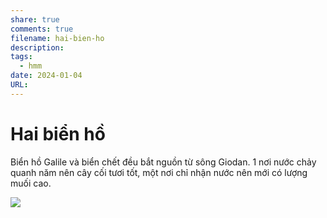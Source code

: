 ```yaml
---
share: true
comments: true
filename: hai-bien-ho
description: 
tags:
  - hmm
date: 2024-01-04
URL:
---
```

# Hai biển hồ

Biển hồ Galile và biển chết đều bắt nguồn từ sông Giodan. 1 nơi nước chảy quanh năm nên cây cối tươi tốt, một nơi chỉ nhận nước nên mới có lượng muối cao.

![](https://i.imgur.com/2o4rd0M.png)
